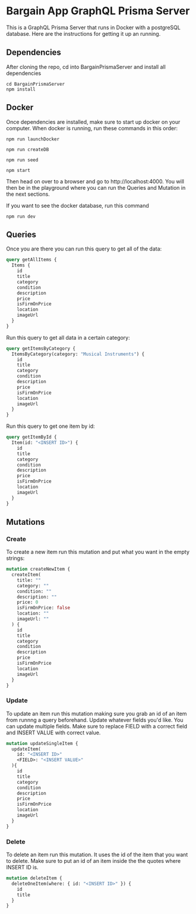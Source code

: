 # Bargain App GraphQL Prisma Server

This is a GraphQL Prisma Server that runs in Docker with a postgreSQL database. Here are the instructions for getting it up an running.

## Dependencies

After cloning the repo, cd into BargainPrismaServer and install all dependencies

```
cd BargainPrismaServer
npm install
```

## Docker

Once dependencies are installed, make sure to start up docker on your computer. When docker is running, run these commands in this order:

```
npm run launchDocker
```

```
npm run createDB
```

```
npm run seed
```

```
npm start
```

Then head on over to a browser and go to http://localhost:4000. You will then be in the playground where you can run the Queries and Mutation in the next sections.

If you want to see the docker database, run this command

```
npm run dev
```

## Queries

Once you are there you can run this query to get all of the data:

```graphql
query getAllItems {
  Items {
    id
    title
    category
    condition
    description
    price
    isFirmOnPrice
    location
    imageUrl
  }
}
```

Run this query to get all data in a certain category:

```graphql
query getItemsByCategory {
  ItemsByCategory(category: "Musical Instruments") {
    id
    title
    category
    condition
    description
    price
    isFirmOnPrice
    location
    imageUrl
  }
}
```

Run this query to get one item by id:

```graphql
query getItemById {
  Item(id: "<INSERT ID>") {
    id
    title
    category
    condition
    description
    price
    isFirmOnPrice
    location
    imageUrl
  }
}
```

## Mutations

### Create

To create a new item run this mutation and put what you want in the empty strings:

```graphql
mutation createNewItem {
  createItem(
    title: ""
    category: ""
    condition: ""
    description: ""
    price: 0
    isFirmOnPrice: false
    location: ""
    imageUrl: ""
  ) {
    id
    title
    category
    condition
    description
    price
    isFirmOnPrice
    location
    imageUrl
  }
}
```

### Update

To update an item run this mutation making sure you grab an id of an item from runnng a query beforehand. Update whatever fields you'd like. You can update multiple fields. Make sure to replace FIELD with a correct field and INSERT VALUE with correct value.

```graphql
mutation updateSingleItem {
  updateItem(
    id: "<INSERT ID>"
    <FIELD>: "<INSERT VALUE>"
  ){
    id
    title
    category
    condition
    description
    price
    isFirmOnPrice
    location
    imageUrl
  }
}
```

### Delete

To delete an item run this mutation. It uses the id of the item that you want to delete. Make sure to put an id of an item inside the the quotes where INSERT ID is.

```graphql
mutation deleteItem {
  deleteOneItem(where: { id: "<INSERT ID>" }) {
    id
    title
  }
}
```
